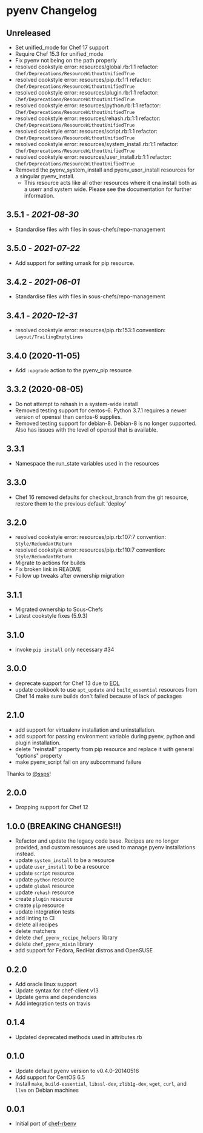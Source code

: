 # pyenv Changelog

## Unreleased

- Set unified_mode for Chef 17 support
- Require Chef 15.3 for unified_mode
- Fix pyenv not being on the path properly
- resolved cookstyle error: resources/global.rb:1:1 refactor: `Chef/Deprecations/ResourceWithoutUnifiedTrue`
- resolved cookstyle error: resources/pip.rb:1:1 refactor: `Chef/Deprecations/ResourceWithoutUnifiedTrue`
- resolved cookstyle error: resources/plugin.rb:1:1 refactor: `Chef/Deprecations/ResourceWithoutUnifiedTrue`
- resolved cookstyle error: resources/python.rb:1:1 refactor: `Chef/Deprecations/ResourceWithoutUnifiedTrue`
- resolved cookstyle error: resources/rehash.rb:1:1 refactor: `Chef/Deprecations/ResourceWithoutUnifiedTrue`
- resolved cookstyle error: resources/script.rb:1:1 refactor: `Chef/Deprecations/ResourceWithoutUnifiedTrue`
- resolved cookstyle error: resources/system_install.rb:1:1 refactor: `Chef/Deprecations/ResourceWithoutUnifiedTrue`
- resolved cookstyle error: resources/user_install.rb:1:1 refactor: `Chef/Deprecations/ResourceWithoutUnifiedTrue`
- Removed the pyenv_system_install and pyenv_user_install resources for a singular pyenv_install.
  - This resource acts like all other resources where it cna install both as a userr and system wide.
    Please see the documentation for further information. 

## 3.5.1 - *2021-08-30*

- Standardise files with files in sous-chefs/repo-management

## 3.5.0 - *2021-07-22*

- Add support for setting umask for pip resource.

## 3.4.2 - *2021-06-01*

- Standardise files with files in sous-chefs/repo-management

## 3.4.1 - *2020-12-31*

- resolved cookstyle error: resources/pip.rb:153:1 convention: `Layout/TrailingEmptyLines`

## 3.4.0 (2020-11-05)

- Add `:upgrade` action to the pyenv_pip resource

## 3.3.2 (2020-08-05)

- Do not attempt to rehash in a system-wide install
- Removed testing support for centos-6. Python 3.7.1 requires a newer version of openssl than centos-6 supplies.
- Removed testing support for debian-8. Debian-8 is no longer supported. Also has issues with the level of openssl that is available.

## 3.3.1

- Namespace the run_state variables used in the resources

## 3.3.0

- Chef 16 removed defaults for checkout_branch from the git resource, restore them to the previous default 'deploy'

## 3.2.0

- resolved cookstyle error: resources/pip.rb:107:7 convention: `Style/RedundantReturn`
- resolved cookstyle error: resources/pip.rb:110:7 convention: `Style/RedundantReturn`
- Migrate to actions for builds
- Fix broken link in README
- Follow up tweaks after ownership migration

## 3.1.1

- Migrated ownership to Sous-Chefs
- Latest cookstyle fixes (5.9.3)

## 3.1.0

- invoke `pip install` only necessary #34

## 3.0.0

- deprecate support for Chef 13 due to [EOL][supported-versions]
- update cookbook to use `apt_update` and `build_essential` resources from Chef 14 make sure builds don't failed because of lack of packages

## 2.1.0

- add support for virtualenv installation and uninstallation.
- add support for passing environment variable during pyenv, python and plugin installation.
- delete "reinstall" property from pip resource and replace it with general "options" property
- make pyenv_script fail on any subcommand failure

Thanks to [@ssps](https://github.com/ssps)!

## 2.0.0

- Dropping support for Chef 12

## 1.0.0 (BREAKING CHANGES!!)

- Refactor and update the legacy code base. Recipes are no longer provided, and custom resources are used to manage pyenv installations instead.
- update `system_install` to be a resource
- update `user_install` to be a resource
- update `script` resource
- update `python` resource
- update `global` resource
- update `rehash` resource
- create `plugin` resource
- create `pip` resource
- update integration tests
- add linting to CI
- delete all recipes
- delete matchers
- delete `chef_pyenv_recipe_helpers` library
- delete `chef_pyenv_mixin` library
- add support for Fedora, RedHat distros and OpenSUSE

## 0.2.0

- Add oracle linux support
- Update syntax for chef-client v13
- Update gems and dependencies
- Add integration tests on travis

## 0.1.4

- Updated deprecated methods used in attributes.rb

## 0.1.0

- Update default pyenv version to v0.4.0-20140516
- Add support for CentOS 6.5
- Install `make`, `build-essential`, `libssl-dev`, `zlib1g-dev`, `wget`,
  `curl`, and `llvm` on Debian machines

## 0.0.1

- Initial port of [chef-rbenv](https://github.com/fnichol/chef-rbenv)

[supported-versions]: https://docs.chef.io/platforms.html#supported-versions
